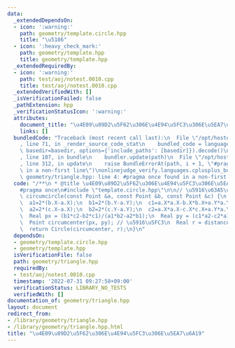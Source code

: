 ```yaml
---
data:
  _extendedDependsOn:
  - icon: ':warning:'
    path: geometry/template.circle.hpp
    title: "\u5186"
  - icon: ':heavy_check_mark:'
    path: geometry/template.hpp
    title: geometry/template.hpp
  _extendedRequiredBy:
  - icon: ':warning:'
    path: test/aoj/notest.0010.cpp
    title: test/aoj/notest.0010.cpp
  _extendedVerifiedWith: []
  _isVerificationFailed: false
  _pathExtension: hpp
  _verificationStatusIcon: ':warning:'
  attributes:
    document_title: "\u4E09\u89D2\u5F62\u306E\u4E94\u5FC3\u306E\u5EA7\u6A19"
    links: []
  bundledCode: "Traceback (most recent call last):\n  File \"/opt/hostedtoolcache/Python/3.10.5/x64/lib/python3.10/site-packages/onlinejudge_verify/documentation/build.py\"\
    , line 71, in _render_source_code_stat\n    bundled_code = language.bundle(stat.path,\
    \ basedir=basedir, options={'include_paths': [basedir]}).decode()\n  File \"/opt/hostedtoolcache/Python/3.10.5/x64/lib/python3.10/site-packages/onlinejudge_verify/languages/cplusplus.py\"\
    , line 187, in bundle\n    bundler.update(path)\n  File \"/opt/hostedtoolcache/Python/3.10.5/x64/lib/python3.10/site-packages/onlinejudge_verify/languages/cplusplus_bundle.py\"\
    , line 312, in update\n    raise BundleErrorAt(path, i + 1, \"#pragma once found\
    \ in a non-first line\")\nonlinejudge_verify.languages.cplusplus_bundle.BundleErrorAt:\
    \ geometry/triangle.hpp: line 4: #pragma once found in a non-first line\n"
  code: "/**\n * @title \u4E09\u89D2\u5F62\u306E\u4E94\u5FC3\u306E\u5EA7\u6A19\n */\n\
    #pragma once\n#include \"template.circle.hpp\"\n\n// \u5916\u63A5\u5186\nCircle\
    \ circumcircle(const Point &a, const Point &b, const Point &c) {\n  Real a1,a2,b1,b2,c1,c2;\n\
    \  a1=2*(b.X-a.X);\n  b1=2*(b.Y-a.Y);\n  c1=a.X*a.X-b.X*b.X+a.Y*a.Y-b.Y*b.Y;\n\
    \  a2=2*(c.X-a.X);\n  b2=2*(c.Y-a.Y);\n  c2=a.X*a.X-c.X*c.X+a.Y*a.Y-c.Y*c.Y;\n\
    \  Real px = (b1*c2-b2*c1)/(a1*b2-a2*b1);\n  Real py = (c1*a2-c2*a1)/(a1*b2-a2*b1);\n\
    \  Point circumcenter(px, py); // \u5916\u5FC3\n  Real r = distance(a, circumcenter);\n\
    \  return Circle(circumcenter, r);\n}\n"
  dependsOn:
  - geometry/template.circle.hpp
  - geometry/template.hpp
  isVerificationFile: false
  path: geometry/triangle.hpp
  requiredBy:
  - test/aoj/notest.0010.cpp
  timestamp: '2022-07-31 09:27:58+09:00'
  verificationStatus: LIBRARY_NO_TESTS
  verifiedWith: []
documentation_of: geometry/triangle.hpp
layout: document
redirect_from:
- /library/geometry/triangle.hpp
- /library/geometry/triangle.hpp.html
title: "\u4E09\u89D2\u5F62\u306E\u4E94\u5FC3\u306E\u5EA7\u6A19"
---
```

